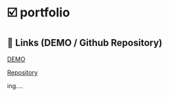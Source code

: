 # :ballot_box_with_check: portfolio


## 🎯 Links (DEMO / Github Repository)

[DEMO]( https://rncst.github.io/portfolio/)

[Repository](https://github.com/RNCST/portfolio)


ing....

